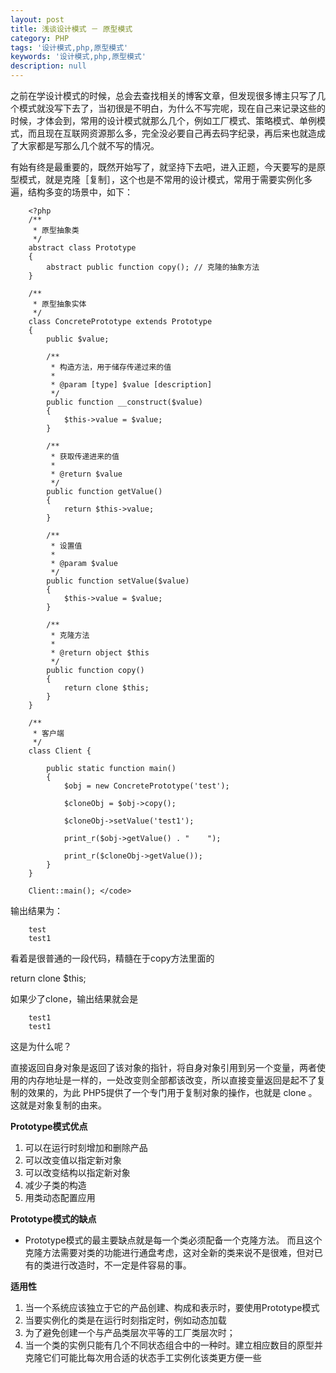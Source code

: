 ```yaml
---
layout: post
title: 浅谈设计模式 － 原型模式
category: PHP
tags: '设计模式,php,原型模式'
keywords: '设计模式,php,原型模式'
description: null
---
```


之前在学设计模式的时候，总会去查找相关的博客文章，但发现很多博主只写了几个模式就没写下去了，当初很是不明白，为什么不写完呢，现在自己来记录这些的时候，才体会到，常用的设计模式就那么几个，例如工厂模式、策略模式、单例模式，而且现在互联网资源那么多，完全没必要自己再去码字纪录，再后来也就造成了大家都是写那么几个就不写的情况。

有始有终是最重要的，既然开始写了，就坚持下去吧，进入正题，今天要写的是原型模式，就是克隆［复制］，这个也是不常用的设计模式，常用于需要实例化多遍，结构多变的场景中，如下：

```
    <?php
    /**
     * 原型抽象类
     */
    abstract class Prototype 
    {
        abstract public function copy(); // 克隆的抽象方法
    }

    /** 
     * 原型抽象实体 
     */ 
    class ConcretePrototype extends Prototype 
    {
        public $value;

        /**
         * 构造方法，用于储存传递过来的值
         *
         * @param [type] $value [description]
         */
        public function __construct($value)
        {
            $this->value = $value;
        }

        /**
         * 获取传递进来的值
         *
         * @return $value
         */
        public function getValue()
        {
            return $this->value;
        }

        /**
         * 设置值
         *
         * @param $value 
         */
        public function setValue($value)
        {
            $this->value = $value;
        }

        /**
         * 克隆方法
         *
         * @return object $this
         */
        public function copy()
        {
            return clone $this;
        }
    }

    /** 
     * 客户端 
     */ 
    class Client {

        public static function main()
        {
            $obj = new ConcretePrototype('test');

            $cloneObj = $obj->copy();

            $cloneObj->setValue('test1');

            print_r($obj->getValue() . "    ");

            print_r($cloneObj->getValue());
        }
    }

    Client::main(); </code>
```

输出结果为：

```
    test
    test1
```

看着是很普通的一段代码，精髓在于copy方法里面的

return clone $this;

如果少了clone，输出结果就会是

```
    test1
    test1
```

这是为什么呢？

直接返回自身对象是返回了该对象的指针，将自身对象引用到另一个变量，两者使用的内存地址是一样的，一处改变则全部都该改变，所以直接变量返回是起不了复制的效果的，为此 PHP5提供了一个专门用于复制对象的操作，也就是 clone 。这就是对象复制的由来。

**Prototype模式优点**

1. 可以在运行时刻增加和删除产品 
2. 可以改变值以指定新对象 
3. 可以改变结构以指定新对象 
4. 减少子类的构造 
5. 用类动态配置应用 

**Prototype模式的缺点**

* Prototype模式的最主要缺点就是每一个类必须配备一个克隆方法。 而且这个克隆方法需要对类的功能进行通盘考虑，这对全新的类来说不是很难，但对已有的类进行改造时，不一定是件容易的事。 

**适用性**

1. 当一个系统应该独立于它的产品创建、构成和表示时，要使用Prototype模式 
2. 当要实例化的类是在运行时刻指定时，例如动态加载 
3. 为了避免创建一个与产品类层次平等的工厂类层次时； 
4. 当一个类的实例只能有几个不同状态组合中的一种时。建立相应数目的原型并克隆它们可能比每次用合适的状态手工实例化该类更方便一些



